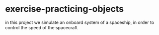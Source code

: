 # exercise-practicing-objects

in this project we simulate an onboard system of a spaceship, in order to control the speed of the spacecraft
